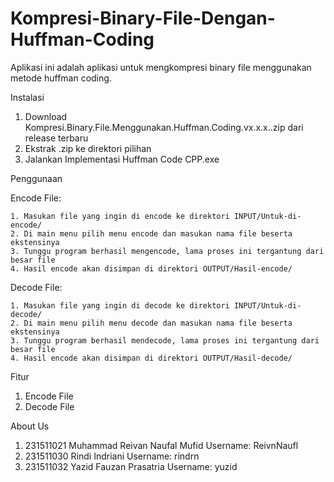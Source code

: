 # Kompresi-Binary-File-Dengan-Huffman-Coding

Aplikasi ini adalah aplikasi untuk mengkompresi binary file menggunakan metode huffman coding.

Instalasi
  1. Download Kompresi.Binary.File.Menggunakan.Huffman.Coding.vx.x.x..zip dari release terbaru
  2. Ekstrak .zip ke direktori pilihan
  3. Jalankan Implementasi Huffman Code CPP.exe

Penggunaan

  Encode File:
  
    1. Masukan file yang ingin di encode ke direktori INPUT/Untuk-di-encode/
    2. Di main menu pilih menu encode dan masukan nama file beserta ekstensinya
    3. Tunggu program berhasil mengencode, lama proses ini tergantung dari besar file
    4. Hasil encode akan disimpan di direktori OUTPUT/Hasil-encode/
  
  Decode File:
  
    1. Masukan file yang ingin di decode ke direktori INPUT/Untuk-di-decode/
    2. Di main menu pilih menu decode dan masukan nama file beserta ekstensinya
    3. Tunggu program berhasil mendecode, lama proses ini tergantung dari besar file
    4. Hasil encode akan disimpan di direktori OUTPUT/Hasil-decode/   

Fitur
  1. Encode File
  2. Decode File

About Us

  1. 231511021 Muhammad Reivan Naufal Mufid  Username: ReivnNaufl
  2. 231511030 Rindi Indriani  Username: rindrn
  3. 231511032 Yazid Fauzan Prasatria  Username: yuzid
